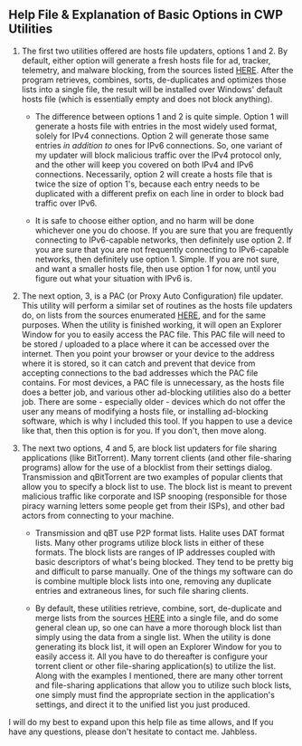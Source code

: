**Help File & Explanation of Basic Options in CWP Utilities**
---
1. The first two utilities offered are hosts file updaters, options 1 and 2. By default, either option will generate a fresh hosts file for ad, tracker, telemetry, and malware blocking, from the sources listed [HERE](/MoreInfo/DefaultHostsLists.md). After the program retrieves, combines, sorts, de-duplicates and optimizes those lists into a single file, the result will be installed over Windows' default hosts file (which is essentially empty and does not block anything).

    * The difference between options 1 and 2 is quite simple. Option 1 will generate a hosts file with entries in the most widely used format, solely for IPv4 connections. Option 2 will generate those same entries *in addition to* ones for IPv6 connections. So, one variant of my updater will block malicious traffic over the IPv4 protocol only, and the other will keep you covered on both IPv4 and IPv6 connections. Necessarily, option 2 will create a hosts file that is twice the size of option 1's, because each entry needs to be duplicated with a different prefix on each line in order to block bad traffic over IPv6.

    * It is safe to choose either option, and no harm will be done whichever one you do choose. If you are sure that you are frequently connecting to IPv6-capable networks, then definitely use option 2. If you are sure that you are not frequently connecting to IPv6-capable networks, then definitely use option 1. Simple. If you are not sure, and want a smaller hosts file, then use option 1 for now, until you figure out what your situation with IPv6 is.

2. The next option, 3, is a PAC (or Proxy Auto Configuration) file updater. This utility will perform a similar set of routines as the hosts file updaters do, on lists from the sources enumerated [HERE](/MoreInfo/DefaultPACFileSources.md), and for the same purposes. When the utility is finished working, it will open an Explorer Window for you to easily access the PAC file. This PAC file will need to be stored / uploaded to a place where it can be accessed over the internet. Then you point your browser or your device to the address where it is stored, so it can catch and prevent that device from accepting connections to the bad addresses which the PAC file contains. For most devices, a PAC file is unnecessary, as the hosts file does a better job, and various other ad-blocking utilities also do a better job. There are some - especially older - devices which do not offer the user any means of modifying a hosts file, or installing ad-blocking software, which is why I included this tool. If you happen to use a device like that, then this option is for you. If you don't, then move along.

3. The next two options, 4 and 5, are block list updaters for file sharing applications (like BitTorrent). Many torrent clients (and other file-sharing programs) allow for the use of a blocklist from their settings dialog. Transmission and qBitTorrent are two examples of popular clients that allow you to specify a block list to use. The block list is meant to prevent malicious traffic like corporate and ISP snooping (responsible for those piracy warning letters some people get from their ISPs), and other bad actors from connecting to your machine.

    * Transmission and qBT use P2P format lists. Halite uses DAT format lists. Many other programs utilize block lists in either of these formats. The block lists are ranges of IP addresses coupled with basic descriptors of what's being blocked. They tend to be pretty big and difficult to parse manually. One of the things my software can do is combine multiple block lists into one, removing any duplicate entries and extraneous lines, for such file sharing clients.

    * By default, these utilities retrieve, combine, sort, de-duplicate and merge lists from the sources [HERE](/MoreInfo/DefaultBitTorrentBlockLists.md) into a single file, and do some general clean up, so one can have a more thorough block list than simply using the data from a single list. When the utility is done generating its block list, it will open an Explorer Window for you to easily access it. All you have to do thereafter is configure your torrent client or other file-sharing application(s) to utilize the list. Along with the examples I mentioned, there are many other torrent and file-sharing applications that allow you to utilize such block lists, one simply must find the appropriate section in the application's settings, and direct it to the unified list you just produced.

I will do my best to expand upon this help file as time allows, and If you have any questions, please don't hesitate to contact me. Jahbless.
